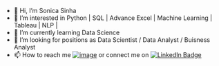 - 👋 Hi, I’m Sonica Sinha
- 👀 I’m interested in Python | SQL | Advance Excel | Machine Learning | Tableau | NLP | 
- 🌱 I’m currently learning Data Science 
- 💞️ I’m looking for positions as Data Scientist / Data Analyst / Buisness Analyst
- 📫 How to reach me [![image](https://user-images.githubusercontent.com/107030716/205289091-131fcc1d-2131-4954-97c6-7d832b0c8d01.png)](sonicasinha2012@gmail.com) or connect me on [![LinkedIn Badge](https://img.shields.io/badge/LinkedIn-0077B5?style=for-the-badge&logo=linkedin&logoColor=white)](www.linkedin.com/in/sonica-sinha-25792b18b)

<!---
Soni-Test/Soni-Test is a ✨ special ✨ repository because its `README.md` (this file) appears on your GitHub profile.
You can click the Preview link to take a look at your changes.
--->
